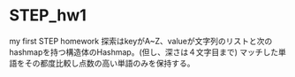 # STEP_hw1
my first STEP homework
探索はkeyがA~Z、valueが文字列のリストと次のhashmapを持つ構造体のHashmap。(但し、深さは４文字目まで)
マッチした単語をその都度比較し点数の高い単語のみを保持する。
